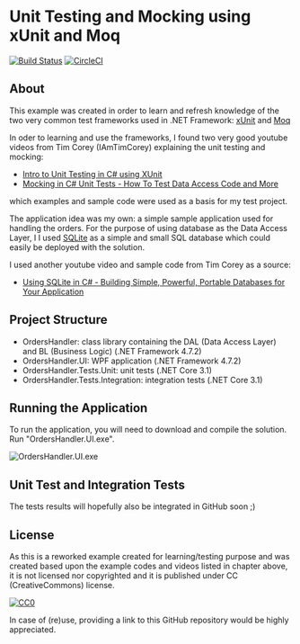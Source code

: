 # Unit Testing and Mocking using xUnit and Moq

[![Build Status](https://dev.azure.com/zoranbulic/dotnet-lab/_apis/build/status/zoran-bulic.dotnet-lab?branchName=main)](https://dev.azure.com/zoranbulic/dotnet-lab/_build/latest?definitionId=5&branchName=main)
[![CircleCI](https://circleci.com/gh/zoran-bulic/dotnet-lab.svg?style=shield)](https://circleci.com/gh/zoran-bulic/dotnet-lab?branch=main)

## About
This example was created in order to learn and refresh knowledge of the two very common test frameworks used in .NET Framework: [xUnit](https://xunit.net/docs/getting-started/netfx/visual-studio) and [Moq](https://github.com/Moq/moq4/wiki/Quickstart)

In oder to learning and use the frameworks, I found two very good youtube videos from Tim Corey (IAmTimCorey) explaining the unit testing and mocking:
- [Intro to Unit Testing in C# using XUnit](https://www.youtube.com/watch?v=ub3P8c87cwk)
- [Mocking in C# Unit Tests - How To Test Data Access Code and More](https://www.youtube.com/watch?v=DwbYxP-etMY)

which examples and sample code were used as a basis for my test project.

The application idea was my own: a simple sample application used for handling the orders. For the purpose of using database as the Data Access Layer, I I used [SQLite](https://www.sqlite.org/index.html) as a simple and small SQL database which could easily be deployed with the solution.

I used another youtube video and sample code from Tim Corey as a source:
- [Using SQLite in C# - Building Simple, Powerful, Portable Databases for Your Application](https://www.youtube.com/watch?v=ayp3tHEkRc0)

## Project Structure
- OrdersHandler: class library containing the DAL (Data Access Layer) and BL (Business Logic) (.NET Framework 4.7.2)
- OrdersHandler.UI: WPF application (.NET Framework 4.7.2)
- OrdersHandler.Tests.Unit: unit tests (.NET Core 3.1)
- OrdersHandler.Tests.Integration: integration tests (.NET Core 3.1)

## Running the Application
To run the application, you will need to download and compile the solution. Run "OrdersHandler.UI.exe".

![OrdersHandler.UI.exe](https://raw.githubusercontent.com/zoran-bulic/dotnet-lab/UnitTestingAndMockingUsingXUnitAndMoq/master/images/demo.png)

## Unit Test and Integration Tests
The tests results will hopefully also be integrated in GitHub soon ;)

## License
As this is a reworked example created for learning/testing purpose and was created based upon the example codes and videos listed in chapter above, it is not licensed nor copyrighted and it is published under CC (CreativeCommons) license.

[![CC0](http://mirrors.creativecommons.org/presskit/buttons/88x31/svg/cc-zero.svg)](http://creativecommons.org/publicdomain/zero/1.0)

In case of (re)use, providing a link to this GitHub repository would be highly appreciated.
